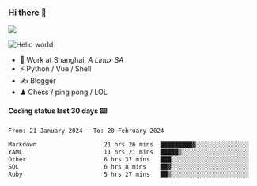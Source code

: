 ### Hi there 👋
![](https://komarev.com/ghpvc/?username=Xuhandsome)


<img src="https://github-readme-stats.vercel.app/api?username=XuHandsome&show_icons=true&theme=merko" alt="Hello world">

<br/>

- 🍻  Work at Shanghai, _A Linux SA_
- ⚡  Python / Vue / Shell
- ✍️  Blogger
- ♟  Chess / ping pong / LOL

#### Coding status last 30 days ⌨️

<!--START_SECTION:waka-->

```txt
From: 21 January 2024 - To: 20 February 2024

Markdown                   21 hrs 26 mins  █████████▓░░░░░░░░░░░░░░░   39.16 %
YAML                       11 hrs 21 mins  █████▒░░░░░░░░░░░░░░░░░░░   20.75 %
Other                      6 hrs 37 mins   ███░░░░░░░░░░░░░░░░░░░░░░   12.10 %
SQL                        6 hrs 8 mins    ██▓░░░░░░░░░░░░░░░░░░░░░░   11.21 %
Ruby                       5 hrs 27 mins   ██▒░░░░░░░░░░░░░░░░░░░░░░   09.98 %
```

<!--END_SECTION:waka-->
